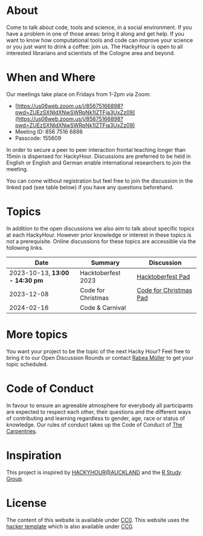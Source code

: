 
<!-- We nee a new logo due to license  [feelings as love and hate concernings computers](https://raw.githubusercontent.com/HackyHour/Cologne/gh-pages/images/computerhatelove.jpg "picture illustrating feelings as love and hate concernings computers") -->


# About
Come to talk about code, tools and science, in a social environment. If you have a problem in one of those areas: bring it along and get help. 
If you want to know how computational tools and code can improve your science or you just want to drink a coffee: join us.
The HackyHour is open to all interested librarians and scientists of the Cologne area and beyond.

# When and Where

Our meetings take place on Fridays from 1-2pm via Zoom:
- [https://us06web.zoom.us/j/85675166898?pwd=ZUEzSXNldXNwSWRpNk1IZTFja3UxZz09](https://us06web.zoom.us/j/85675166898?pwd=ZUEzSXNldXNwSWRpNk1IZTFja3UxZz09)
- Meeting ID: 856 7516 6898
- Passcode: 155609

In order to secure a peer to peer interaction frontal teaching longer than 15min is dispensed for HackyHour. 
Discussions are preferred to be held in English or English and German enable international researchers to join the meeting.  

You can come without registration but feel free to join the discussion in the linked pad (see table below) if you have any questions beforehand.


# Topics
In addition to the open discussions we also aim to talk about specific topics at each HackyHour.
However prior knowledge or interest in these topics is not a prerequisite. Online discussions for these topics are accessible via the following links.

| Date                             | Summary            | Discussion                                                           |
|----------------------------------|--------------------|----------------------------------------------------------------------|
| 2023-10-13, **13:00 - 14:30 pm** | Hacktoberfest 2023 | [Hacktoberfest Pad](https://pad.gwdg.de/vSV4LsCuSD6GO_hOUEV9Sg)      |
| 2023-12-08                       | Code for Christmas | [Code for Christmas Pad](https://pad.gwdg.de/9h5el9tcSz2rI88MHa5SoA) |
| 2024-02-16                       | Code & Carnival    |                                                                      |


# More topics
You want your project to be the topic of the next Hacky Hour? Feel free to bring it to our Open Discussion Rounds 
or contact [Rabea Müller](mailto:muellerr@zbmed.de) to get your topic scheduled.


# Code of Conduct
In favour to ensure an agreeable atmosphere for everybody all participants are expected to respect each other, their questions and the different ways of contributing and learning regardless to gender, age, race or status of knowledge.
Our rules of conduct takes up the Code of Conduct of [The Carpentries](https://docs.carpentries.org/topic_folders/policies/code-of-conduct.html).

# Inspiration
This project is inspired by [HACKYHOUR@AUCKLAND](https://uoa-eresearch.github.io/HackyHour/) and the [R Study Group](http://minisciencegirl.github.io/studyGroup/).

# License
The content of this website is available under [CC0](LICENSE).
This website uses the [hacker template](https://github.com/pages-themes/hacker/) which is also available under [CC0](https://creativecommons.org/publicdomain/zero/1.0/legalcode).
